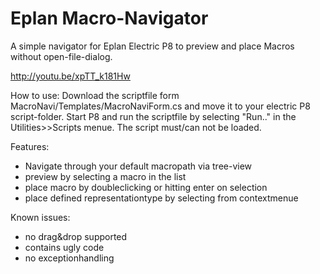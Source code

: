 Eplan Macro-Navigator
=======================
A simple navigator for Eplan Electric P8 to preview and place Macros without open-file-dialog.

http://youtu.be/xpTT_k181Hw

How to use:
Download the scriptfile form MacroNavi/Templates/MacroNaviForm.cs and move it to your electric P8 script-folder.
Start P8 and run the scriptfile by selecting "Run.." in the Utilities>>Scripts menue. The script must/can not be loaded.

Features:
  - Navigate through your default macropath via tree-view
  - preview by selecting a macro in the list
  - place macro by doubleclicking or hitting enter on selection
  - place defined representationtype by selecting from contextmenue

Known issues:
  - no drag&drop supported
  - contains ugly code
  - no exceptionhandling
